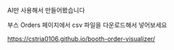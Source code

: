 AI만 사용해서 만들어봤습니다

부스 Orders 페이지에서 csv 파일을 다운로드해서 넣어보세요

https://cstria0106.github.io/booth-order-visualizer/
